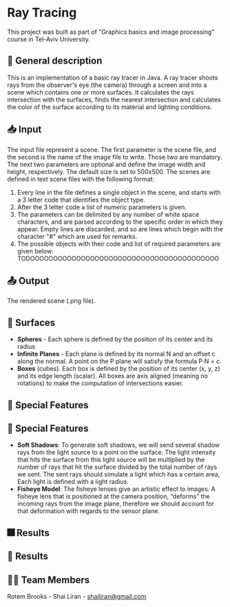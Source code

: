 # Ray Tracing

This project was built as part of "Graphics basics and image processing" course in Tel-Aviv University.

## :page_with_curl: General description
This is an implementation of a basic ray tracer in Java. A ray tracer shoots rays from the observer's eye (the camera) through a screen and into a scene which contains
one or more surfaces. It calculates the rays intersection with the surfaces, finds the nearest intersection and calculates the color of the surface according to its material
and lighting conditions.

## :inbox_tray: Input 
The input file represent a scene. 
The first parameter is the scene file, and the second is the name of the image file to write. Those two are mandatory. 
The next two parameters are optional and define the image width and height, respectively. The default size is set to 500x500.
The scenes are defined in text scene files with the following format: 
  1. Every line in the file defines a single object in the scene, and starts with a 3 letter code that identifies the object type. 
  2. After the 3 letter code a list of numeric parameters is given. 
  3. The parameters can be delimited by any number of white space characters, and are parsed according to the 
     specific order in which they appear. Empty lines are discarded, and so are lines which begin with the character "#" which are used for remarks. 
  4. The possible objects with their code and list of required parameters are given below: TODOOOOOOOOOOOOOOOOOOOOOOOOOOOOOOOOOOOOOOOOO
    

## :outbox_tray: Output
The rendered scene (.png file).

## :sunrise: Surfaces
* **Spheres** - Each sphere is defined by the position of its center and its radius
* **Infinite Planes** - Each plane is defined by its normal N and an offset c along the normal. A point on the P plane will satisfy the formula P⋅N = c.
* **Boxes** (cubes). Each box is defined by the position of its center (x, y, z) and its edge length (scalar). All boxes are axis aligned (meaning no rotations) to make the computation of intersections easier.

## 🌈 Special Features
## 🎨 Special Features
* **Soft Shadows**: To generate soft shadows, we will send several shadow rays from the light source to a point on the surface. The light intensity that hits the surface from this light source will be multiplied by the number of rays that hit the surface divided by the total number of rays we sent. The sent rays should simulate a light which has a certain area, Each light is defined with a light radius.
* **Fisheye Model**: The fisheye lenses give an artistic effect to images. A fisheye lens that is positioned at the camera position, “deforms” the incoming rays from the image plane, therefore we should account for that deformation with regards to the sensor plane.

## 🎆 Results
## :dart: Results

## :ok_woman: Team Members
Rotem Brooks - 
Shai Liran - shailiran@gmail.com
